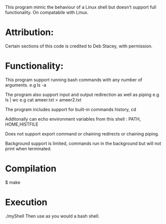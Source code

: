 This program mimic the behaviour of a Linux shell but doesn't support full functionality.
On compatabile with Linux.

# Attribution:
Certain sections of this code is credited to Deb Stacey, with permission.

# Functionality:
This program support running bash commands with any number of arguments.
e.g ls -a

The program also support input and output redirection as well as piping
e.g ls | wc
e.g cat ameer.txt > ameer2.txt

The program includes support for built-in commands history, cd

Additonally can echo environment variables from this shell : PATH, HOME,HISTFILE

Does not support export command or chaining redirects or chaining piping.

Background support is limited, commands run in the background but will not print when terminated.

# Compilation
$ make

# Execution
./myShell
Then use as you would a bash shell.
